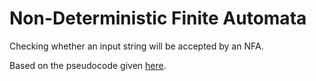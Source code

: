 
# Non-Deterministic Finite Automata

Checking whether an input string will be accepted by an NFA.

Based on the pseudocode given [here](http://stackoverflow.com/a/10633733/2043048).
